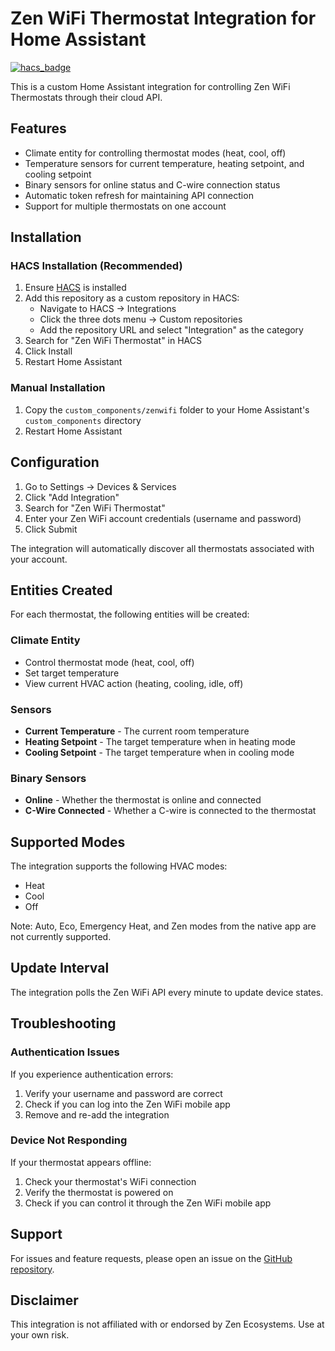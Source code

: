 # Zen WiFi Thermostat Integration for Home Assistant

[![hacs_badge](https://img.shields.io/badge/HACS-Custom-41BDF5.svg)](https://github.com/hacs/integration)

This is a custom Home Assistant integration for controlling Zen WiFi Thermostats through their cloud API.

## Features

- Climate entity for controlling thermostat modes (heat, cool, off)
- Temperature sensors for current temperature, heating setpoint, and cooling setpoint
- Binary sensors for online status and C-wire connection status
- Automatic token refresh for maintaining API connection
- Support for multiple thermostats on one account

## Installation

### HACS Installation (Recommended)

1. Ensure [HACS](https://hacs.xyz/) is installed
2. Add this repository as a custom repository in HACS:
   - Navigate to HACS → Integrations
   - Click the three dots menu → Custom repositories
   - Add the repository URL and select "Integration" as the category
3. Search for "Zen WiFi Thermostat" in HACS
4. Click Install
5. Restart Home Assistant

### Manual Installation

1. Copy the `custom_components/zenwifi` folder to your Home Assistant's `custom_components` directory
2. Restart Home Assistant

## Configuration

1. Go to Settings → Devices & Services
2. Click "Add Integration"
3. Search for "Zen WiFi Thermostat"
4. Enter your Zen WiFi account credentials (username and password)
5. Click Submit

The integration will automatically discover all thermostats associated with your account.

## Entities Created

For each thermostat, the following entities will be created:

### Climate Entity
- Control thermostat mode (heat, cool, off)
- Set target temperature
- View current HVAC action (heating, cooling, idle, off)

### Sensors
- **Current Temperature** - The current room temperature
- **Heating Setpoint** - The target temperature when in heating mode
- **Cooling Setpoint** - The target temperature when in cooling mode

### Binary Sensors
- **Online** - Whether the thermostat is online and connected
- **C-Wire Connected** - Whether a C-wire is connected to the thermostat

## Supported Modes

The integration supports the following HVAC modes:
- Heat
- Cool
- Off

Note: Auto, Eco, Emergency Heat, and Zen modes from the native app are not currently supported.

## Update Interval

The integration polls the Zen WiFi API every minute to update device states.

## Troubleshooting

### Authentication Issues
If you experience authentication errors:
1. Verify your username and password are correct
2. Check if you can log into the Zen WiFi mobile app
3. Remove and re-add the integration

### Device Not Responding
If your thermostat appears offline:
1. Check your thermostat's WiFi connection
2. Verify the thermostat is powered on
3. Check if you can control it through the Zen WiFi mobile app

## Support

For issues and feature requests, please open an issue on the [GitHub repository](https://github.com/DanrwAU/zenwifi).

## Disclaimer

This integration is not affiliated with or endorsed by Zen Ecosystems. Use at your own risk.